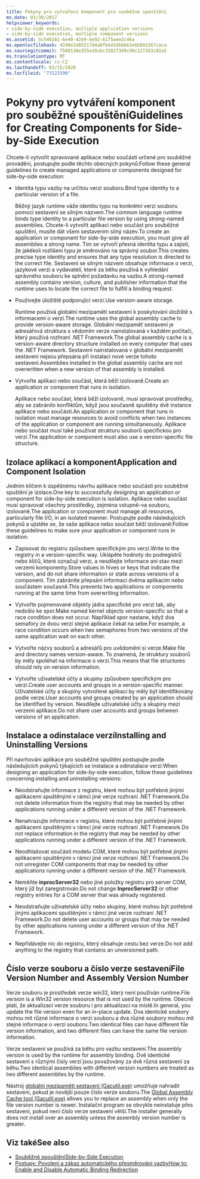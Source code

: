 ```yaml
---
title: Pokyny pro vytváření komponent pro souběžné spouštění
ms.date: 03/30/2017
helpviewer_keywords:
- side-by-side execution, multiple application versions
- side-by-side execution, multiple component versions
ms.assetid: 5c540161-6e40-42e9-be92-6175aee2c46a
ms.openlocfilehash: 42d0e2d85517d4a8fb443db9b63e6b893267caca
ms.sourcegitcommit: 7588136e355e10cbc2582f389c90c127363c02a5
ms.translationtype: MT
ms.contentlocale: cs-CZ
ms.lasthandoff: 03/15/2020
ms.locfileid: "73121590"
---
```

# <a name="guidelines-for-creating-components-for-side-by-side-execution"></a><span data-ttu-id="f0c4e-102">Pokyny pro vytváření komponent pro souběžné spouštění</span><span class="sxs-lookup"><span data-stu-id="f0c4e-102">Guidelines for Creating Components for Side-by-Side Execution</span></span>
<span data-ttu-id="f0c4e-103">Chcete-li vytvořit spravované aplikace nebo součásti určené pro souběžné provádění, postupujte podle těchto obecných pokynů:</span><span class="sxs-lookup"><span data-stu-id="f0c4e-103">Follow these general guidelines to create managed applications or components designed for side-by-side execution:</span></span>  
  
- <span data-ttu-id="f0c4e-104">Identita typu vazby na určitou verzi souboru.</span><span class="sxs-lookup"><span data-stu-id="f0c4e-104">Bind type identity to a particular version of a file.</span></span>  
  
     <span data-ttu-id="f0c4e-105">Běžný jazyk runtime váže identitu typu na konkrétní verzi souboru pomocí sestavení se silným názvem.</span><span class="sxs-lookup"><span data-stu-id="f0c4e-105">The common language runtime binds type identity to a particular file version by using strong-named assemblies.</span></span> <span data-ttu-id="f0c4e-106">Chcete-li vytvořit aplikaci nebo součást pro souběžné spuštění, musíte dát všem sestavením silný název.</span><span class="sxs-lookup"><span data-stu-id="f0c4e-106">To create an application or component for side-by-side execution, you must give all assemblies a strong name.</span></span> <span data-ttu-id="f0c4e-107">Tím se vytvoří přesná identita typu a zajistí, že jakékoli rozlišení typu je směrováno na správný soubor.</span><span class="sxs-lookup"><span data-stu-id="f0c4e-107">This creates precise type identity and ensures that any type resolution is directed to the correct file.</span></span> <span data-ttu-id="f0c4e-108">Sestavení se silným názvem obsahuje informace o verzi, jazykové verzi a vydavateli, které za běhu používá k vyhledání správného souboru ke splnění požadavku na vazbu.</span><span class="sxs-lookup"><span data-stu-id="f0c4e-108">A strong-named assembly contains version, culture, and publisher information that the runtime uses to locate the correct file to fulfill a binding request.</span></span>  
  
- <span data-ttu-id="f0c4e-109">Používejte úložiště podporující verzi.</span><span class="sxs-lookup"><span data-stu-id="f0c4e-109">Use version-aware storage.</span></span>  
  
     <span data-ttu-id="f0c4e-110">Runtime používá globální mezipaměti sestavení k poskytování úložiště s informacemi o verzi.</span><span class="sxs-lookup"><span data-stu-id="f0c4e-110">The runtime uses the global assembly cache to provide version-aware storage.</span></span> <span data-ttu-id="f0c4e-111">Globální mezipaměť sestavení je adresářová struktura s vědomím verze nainstalovaná v každém počítači, který používá rozhraní .NET Framework.</span><span class="sxs-lookup"><span data-stu-id="f0c4e-111">The global assembly cache is a version-aware directory structure installed on every computer that uses the .NET Framework.</span></span> <span data-ttu-id="f0c4e-112">Sestavení nainstalovaná v globální mezipaměti sestavení nejsou přepsána při instalaci nové verze tohoto sestavení.</span><span class="sxs-lookup"><span data-stu-id="f0c4e-112">Assemblies installed in the global assembly cache are not overwritten when a new version of that assembly is installed.</span></span>  
  
- <span data-ttu-id="f0c4e-113">Vytvořte aplikaci nebo součást, která běží izolovaně.</span><span class="sxs-lookup"><span data-stu-id="f0c4e-113">Create an application or component that runs in isolation.</span></span>  
  
     <span data-ttu-id="f0c4e-114">Aplikace nebo součást, která běží izolovaně, musí spravovat prostředky, aby se zabránilo konfliktům, když jsou současně spuštěny dvě instance aplikace nebo součásti.</span><span class="sxs-lookup"><span data-stu-id="f0c4e-114">An application or component that runs in isolation must manage resources to avoid conflicts when two instances of the application or component are running simultaneously.</span></span> <span data-ttu-id="f0c4e-115">Aplikace nebo součást musí také používat strukturu souborů specifickou pro verzi.</span><span class="sxs-lookup"><span data-stu-id="f0c4e-115">The application or component must also use a version-specific file structure.</span></span>  
  
## <a name="application-and-component-isolation"></a><span data-ttu-id="f0c4e-116">Izolace aplikací a komponent</span><span class="sxs-lookup"><span data-stu-id="f0c4e-116">Application and Component Isolation</span></span>  
 <span data-ttu-id="f0c4e-117">Jedním klíčem k úspěšnému návrhu aplikace nebo součásti pro souběžné spuštění je izolace.</span><span class="sxs-lookup"><span data-stu-id="f0c4e-117">One key to successfully designing an application or component for side-by-side execution is isolation.</span></span> <span data-ttu-id="f0c4e-118">Aplikace nebo součást musí spravovat všechny prostředky, zejména vstupně-va souboru, izolovaně.</span><span class="sxs-lookup"><span data-stu-id="f0c4e-118">The application or component must manage all resources, particularly file I/O, in an isolated manner.</span></span> <span data-ttu-id="f0c4e-119">Postupujte podle následujících pokynů a ujistěte se, že vaše aplikace nebo součást běží izolovaně:</span><span class="sxs-lookup"><span data-stu-id="f0c4e-119">Follow these guidelines to make sure your application or component runs in isolation:</span></span>  
  
- <span data-ttu-id="f0c4e-120">Zapisovat do registru způsobem specifickým pro verzi.</span><span class="sxs-lookup"><span data-stu-id="f0c4e-120">Write to the registry in a version-specific way.</span></span> <span data-ttu-id="f0c4e-121">Uklápěte hodnoty do podregistrů nebo klíčů, které označují verzi, a nesdílejte informace ani stav mezi verzemi komponenty.</span><span class="sxs-lookup"><span data-stu-id="f0c4e-121">Store values in hives or keys that indicate the version, and do not share information or state across versions of a component.</span></span> <span data-ttu-id="f0c4e-122">Tím zabráníte přepsání informací dvěma aplikacím nebo součástem současně.</span><span class="sxs-lookup"><span data-stu-id="f0c4e-122">This prevents two applications or components running at the same time from overwriting information.</span></span>  
  
- <span data-ttu-id="f0c4e-123">Vytvořte pojmenované objekty jádra specifické pro verzi tak, aby nedošlo ke spor.</span><span class="sxs-lookup"><span data-stu-id="f0c4e-123">Make named kernel objects version-specific so that a race condition does not occur.</span></span> <span data-ttu-id="f0c4e-124">Například spor nastane, když dva semafory ze dvou verzí stejné aplikace čekat na sebe.</span><span class="sxs-lookup"><span data-stu-id="f0c4e-124">For example, a race condition occurs when two semaphores from two versions of the same application wait on each other.</span></span>  
  
- <span data-ttu-id="f0c4e-125">Vytvořte názvy souborů a adresářů pro uvědomění si verze.</span><span class="sxs-lookup"><span data-stu-id="f0c4e-125">Make file and directory names version-aware.</span></span> <span data-ttu-id="f0c4e-126">To znamená, že struktury souborů by měly spoléhat na informace o verzi.</span><span class="sxs-lookup"><span data-stu-id="f0c4e-126">This means that file structures should rely on version information.</span></span>  
  
- <span data-ttu-id="f0c4e-127">Vytvořte uživatelské účty a skupiny způsobem specifickým pro verzi.</span><span class="sxs-lookup"><span data-stu-id="f0c4e-127">Create user accounts and groups in a version-specific manner.</span></span> <span data-ttu-id="f0c4e-128">Uživatelské účty a skupiny vytvořené aplikací by měly být identifikovány podle verze.</span><span class="sxs-lookup"><span data-stu-id="f0c4e-128">User accounts and groups created by an application should be identified by version.</span></span> <span data-ttu-id="f0c4e-129">Nesdílejte uživatelské účty a skupiny mezi verzemi aplikace.</span><span class="sxs-lookup"><span data-stu-id="f0c4e-129">Do not share user accounts and groups between versions of an application.</span></span>  
  
## <a name="installing-and-uninstalling-versions"></a><span data-ttu-id="f0c4e-130">Instalace a odinstalace verzí</span><span class="sxs-lookup"><span data-stu-id="f0c4e-130">Installing and Uninstalling Versions</span></span>  
 <span data-ttu-id="f0c4e-131">Při navrhování aplikace pro souběžné spuštění postupujte podle následujících pokynů týkajících se instalace a odinstalace verzí:</span><span class="sxs-lookup"><span data-stu-id="f0c4e-131">When designing an application for side-by-side execution, follow these guidelines concerning installing and uninstalling versions:</span></span>  
  
- <span data-ttu-id="f0c4e-132">Neodstraňujte informace z registru, které mohou být potřebné jinými aplikacemi spuštěnými v rámci jiné verze rozhraní .NET Framework.</span><span class="sxs-lookup"><span data-stu-id="f0c4e-132">Do not delete information from the registry that may be needed by other applications running under a different version of the .NET Framework.</span></span>  
  
- <span data-ttu-id="f0c4e-133">Nenahrazujte informace v registru, které mohou být potřebné jinými aplikacemi spuštěnými v rámci jiné verze rozhraní .NET Framework.</span><span class="sxs-lookup"><span data-stu-id="f0c4e-133">Do not replace information in the registry that may be needed by other applications running under a different version of the .NET Framework.</span></span>  
  
- <span data-ttu-id="f0c4e-134">Neodhlašovat součásti modelu COM, které mohou být potřebné jinými aplikacemi spuštěnými v rámci jiné verze rozhraní .NET Framework.</span><span class="sxs-lookup"><span data-stu-id="f0c4e-134">Do not unregister COM components that may be needed by other applications running under a different version of the .NET Framework.</span></span>  
  
- <span data-ttu-id="f0c4e-135">Neměňte **inprocServer32** nebo jiné položky registru pro server COM, který již byl zaregistrován.</span><span class="sxs-lookup"><span data-stu-id="f0c4e-135">Do not change **InprocServer32** or other registry entries for a COM server that was already registered.</span></span>  
  
- <span data-ttu-id="f0c4e-136">Neodstraňujte uživatelské účty nebo skupiny, které mohou být potřebné jinými aplikacemi spuštěnými v rámci jiné verze rozhraní .NET Framework.</span><span class="sxs-lookup"><span data-stu-id="f0c4e-136">Do not delete user accounts or groups that may be needed by other applications running under a different version of the .NET Framework.</span></span>  
  
- <span data-ttu-id="f0c4e-137">Nepřidávejte nic do registru, který obsahuje cestu bez verze.</span><span class="sxs-lookup"><span data-stu-id="f0c4e-137">Do not add anything to the registry that contains an unversioned path.</span></span>  
  
## <a name="file-version-number-and-assembly-version-number"></a><span data-ttu-id="f0c4e-138">Číslo verze souboru a číslo verze sestavení</span><span class="sxs-lookup"><span data-stu-id="f0c4e-138">File Version Number and Assembly Version Number</span></span>  
 <span data-ttu-id="f0c4e-139">Verze souboru je prostředek verze win32, který není používán runtime.</span><span class="sxs-lookup"><span data-stu-id="f0c4e-139">File version is a Win32 version resource that is not used by the runtime.</span></span> <span data-ttu-id="f0c4e-140">Obecně platí, že aktualizaci verze souboru i pro aktualizaci na místě.</span><span class="sxs-lookup"><span data-stu-id="f0c4e-140">In general, you update the file version even for an in-place update.</span></span> <span data-ttu-id="f0c4e-141">Dva identické soubory mohou mít různé informace o verzi souboru a dva různé soubory mohou mít stejné informace o verzi souboru.</span><span class="sxs-lookup"><span data-stu-id="f0c4e-141">Two identical files can have different file version information, and two different files can have the same file version information.</span></span>  
  
 <span data-ttu-id="f0c4e-142">Verze sestavení se používá za běhu pro vazbu sestavení.</span><span class="sxs-lookup"><span data-stu-id="f0c4e-142">The assembly version is used by the runtime for assembly binding.</span></span> <span data-ttu-id="f0c4e-143">Dvě identické sestavení s různými čísly verzí jsou považovány za dvě různá sestavení za běhu.</span><span class="sxs-lookup"><span data-stu-id="f0c4e-143">Two identical assemblies with different version numbers are treated as two different assemblies by the runtime.</span></span>  
  
 <span data-ttu-id="f0c4e-144">Nástroj [globální mezipaměti sestavení (Gacutil.exe)](../tools/gacutil-exe-gac-tool.md) umožňuje nahradit sestavení, pokud je novější pouze číslo verze souboru.</span><span class="sxs-lookup"><span data-stu-id="f0c4e-144">The [Global Assembly Cache tool (Gacutil.exe)](../tools/gacutil-exe-gac-tool.md) allows you to replace an assembly when only the file version number is newer.</span></span> <span data-ttu-id="f0c4e-145">Instalační program se obvykle neinstaluje přes sestavení, pokud není číslo verze sestavení větší.</span><span class="sxs-lookup"><span data-stu-id="f0c4e-145">The installer generally does not install over an assembly unless the assembly version number is greater.</span></span>  
  
## <a name="see-also"></a><span data-ttu-id="f0c4e-146">Viz také</span><span class="sxs-lookup"><span data-stu-id="f0c4e-146">See also</span></span>

- [<span data-ttu-id="f0c4e-147">Souběžné spouštění</span><span class="sxs-lookup"><span data-stu-id="f0c4e-147">Side-by-Side Execution</span></span>](side-by-side-execution.md)
- [<span data-ttu-id="f0c4e-148">Postupy: Povolení a zákaz automatického přesměrování vazby</span><span class="sxs-lookup"><span data-stu-id="f0c4e-148">How to: Enable and Disable Automatic Binding Redirection</span></span>](../configure-apps/how-to-enable-and-disable-automatic-binding-redirection.md)
